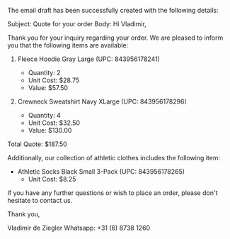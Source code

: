 The email draft has been successfully created with the following details:

Subject: Quote for your order
Body:
Hi Vladimir,

Thank you for your inquiry regarding your order. We are pleased to inform you that the following items are available:

1. Fleece Hoodie Gray Large (UPC: 843956178241)
   - Quantity: 2
   - Unit Cost: $28.75
   - Value: $57.50

2. Crewneck Sweatshirt Navy XLarge (UPC: 843956178296)
   - Quantity: 4
   - Unit Cost: $32.50
   - Value: $130.00

Total Quote: $187.50

Additionally, our collection of athletic clothes includes the following item:

- Athletic Socks Black Small 3-Pack (UPC: 843956178265)
   - Unit Cost: $8.25

If you have any further questions or wish to place an order, please don't hesitate to contact us.

Thank you,

Vladimir de Ziegler
Whatsapp: +31 (6) 8738 1260
